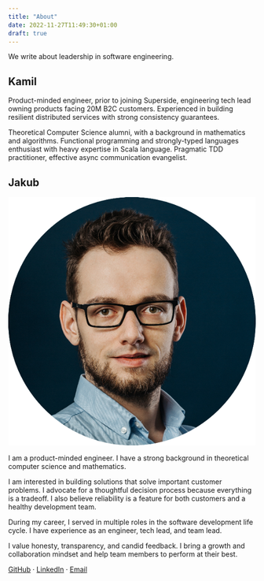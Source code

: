 ```yaml
---
title: "About"
date: 2022-11-27T11:49:30+01:00
draft: true
---
```


We write about leadership in software engineering.

## Kamil

Product-minded engineer, prior to joining Superside, engineering tech lead owning products facing 20M B2C customers. Experienced in building resilient distributed services with strong consistency guarantees.

Theoretical Computer Science alumni, with a background in mathematics and algorithms. Functional programming and strongly-typed languages enthusiast with heavy expertise in Scala language. Pragmatic TDD practitioner, effective async communication evangelist.

## Jakub
<img class="about-profile" src="./jakub.png">

I am a product-minded engineer. I have a strong background in theoretical computer science and mathematics. 

I am interested in building solutions that solve important customer problems. I advocate for a thoughtful decision process because everything is a tradeoff. I also believe reliability is a feature for both customers and a healthy development team. 

During my career, I served in multiple roles in the software development life cycle. I have experience as an engineer, tech lead, and team lead. 

I value honesty, transparency, and candid feedback. I bring a growth and collaboration mindset and help team members to perform at their best.

<a href="https://github.com/j-nowak"> <i class="about-fa-icon fab fa-github"></i>GitHub</a>
<span>&#183;</span>
<a href="https://www.linkedin.com/in/jakub-nowak-0909329b"> <i class="about-fa-icon fab fa-linkedin-in"></i>LinkedIn</a>
<span>&#183;</span>
<a href="mailto:pl.jakub.nowak@gmail.com"> <i class="about-fa-icon fa fa-envelope"></i>Email</a>
